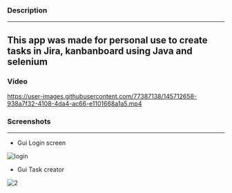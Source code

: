 ### Description
----------------
This app was made for personal use to create tasks in Jira, kanbanboard using Java and selenium
-------------------------------------------------------------------------------------------------------------
### Video

https://user-images.githubusercontent.com/77387138/145712658-938a7f32-4108-4da4-ac66-e1101668a1a5.mp4

### Screenshots
--------------------------------------------------------------------------------------------------------------
- Gui Login screen

![login](https://user-images.githubusercontent.com/77387138/145712842-dd17ea8c-148f-4968-8bd3-1ab25d65e492.JPG)

- Gui Task creator

![2](https://user-images.githubusercontent.com/77387138/143566302-06debaf7-3afe-47fa-a038-2036b95d2286.JPG)
